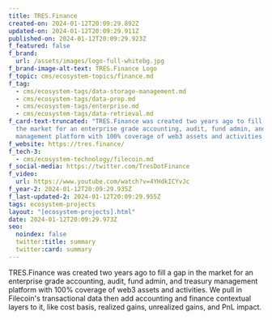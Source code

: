 ```yaml
---
title: TRES.Finance
created-on: 2024-01-12T20:09:29.892Z
updated-on: 2024-01-12T20:09:29.911Z
published-on: 2024-01-12T20:09:29.923Z
f_featured: false
f_brand:
  url: /assets/images/logo-full-whitebg.jpg
f_brand-image-alt-text: TRES.Finance Logo
f_topic: cms/ecosystem-topics/finance.md
f_tag:
  - cms/ecosystem-tags/data-storage-management.md
  - cms/ecosystem-tags/data-prep.md
  - cms/ecosystem-tags/enterprise.md
  - cms/ecosystem-tags/data-retrieval.md
f_card-text-truncated: "TRES.Finance was created two years ago to fill a gap in
  the market for an enterprise grade accounting, audit, fund admin, and treasury
  management platform with 100% coverage of web3 assets and activities. "
f_website: https://tres.finance/
f_tech-3:
  - cms/ecosystem-technology/filecoin.md
f_social-media: https://twitter.com/TresDotFinance
f_video:
  url: https://www.youtube.com/watch?v=4YHdkICYvJc
f_year-2: 2024-01-12T20:09:29.935Z
f_last-updated-2: 2024-01-12T20:09:29.955Z
tags: ecosystem-projects
layout: "[ecosystem-projects].html"
date: 2024-01-12T20:09:29.973Z
seo:
  noindex: false
  twitter:title: summary
  twitter:card: summary
---
```

TRES.Finance was created two years ago to fill a gap in the market for an enterprise grade accounting, audit, fund admin, and treasury management platform with 100% coverage of web3 assets and activities. We pull in Filecoin's transactional data then add accounting and finance contextual layers to it, like cost basis, realized gains, unrealized gains, and PnL impact.